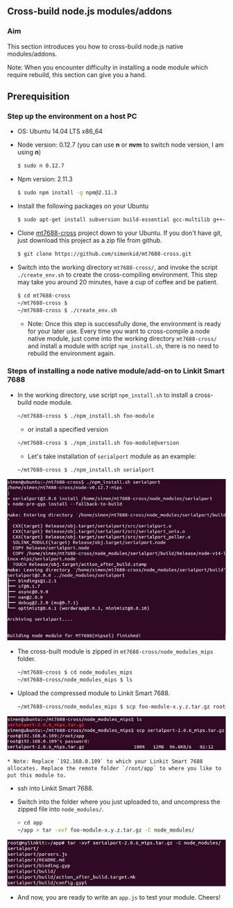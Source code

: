 ## Cross-build node.js modules/addons 

### Aim

This section introduces you how to cross-build node.js native modules/addons.

Note: When you encounter difficulty in installing a node module which require rebuild, this section can give you a hand.

## Prerequisition

### Step up the environment on a host PC
* OS: Ubuntu 14.04 LTS x86_64
* Node version: 0.12.7 (you can use **n** or **nvm** to switch node version, I am using **n**)

    ``` bash
    $ sudo n 0.12.7
    ```

* Npm version: 2.11.3

    ``` bash
    $ sudo npm install -g npm@2.11.3
    ```

* Install the following packages on your Ubuntu

    ``` bash
    $ sudo apt-get install subversion build-essential gcc-multilib g++-multilib
    ```

* Clone [mt7688-cross](https://github.com/simenkid/mt7688-cross) project down to your Ubuntu. If you don't have git, just download this project as a zip file from github.  


    ``` bash
    $ git clone https://github.com/simenkid/mt7688-cross.git
    ```

* Switch into the working directory `mt7688-cross/`, and invoke the script `./create_env.sh` to create the cross-compiling environment. This step may take you around 20 minutes, have a cup of coffee and be patient.  

    ``` bash
    $ cd mt7688-cross
    ~/mt7688-cross $ 
    ~/mt7688-cross $ ./create_env.sh
    ```

    * Note: Once this step is successfully done, the environment is ready for your later use. Every time you want to cross-compile a node native module, just come into the working directory `mt7688-cross/` and install a module with script `npm_install.sh`, there is no need to rebuild the environment again.  

### Steps of installing a node native module/add-on to Linkit Smart 7688  

* In the working directory, use script `npm_install.sh` to install a cross-build node module.  

    ``` bash
    ~/mt7688-cross $ ./npm_install.sh foo-module
    ```

    * or install a specified version  

    ``` bash
    ~/mt7688-cross $ ./npm_install.sh foo-module@version
    ```

    * Let's take installation of `serialport` module as an example:  

    ``` bash
    ~/mt7688-cross $ ./npm_install.sh serialport
    ```
![](crossbuild_serialport.jpg)

* The cross-built module is zipped in `mt7688-cross/node_modules_mips` folder.  

    ``` bash
    ~/mt7688-cross $ cd node_modules_mips
    ~/mt7688-cross/node_modules_mips $ ls
    ```

* Upload the compressed module to Linkit Smart 7688.  
    
    ``` bash
    ~/mt7688-cross/node_modules_mips $ scp foo-module-x.y.z.tar.gz root@192.168.0.109:/root/app
    ```
![](crossbuild_scp_to_7688.jpg)

    * Note: Replace `192.168.0.109` to which your Linkit Smart 7688 allocates. Replace the remote folder `/root/app` to where you like to put this module to.  

* ssh into Linkit Smart 7688.
    
* Switch into the folder where you just uploaded to, and uncompress the zipped file into `node_modules/`.  

    ``` bash 
    > cd app
    ~/app > tar -xvf foo-module-x.y.z.tar.gz -C node_modules/
    ```
![](crossbuild_uncompress.jpg)

* And now, you are ready to write an `app.js` to test your module. Cheers!

        
